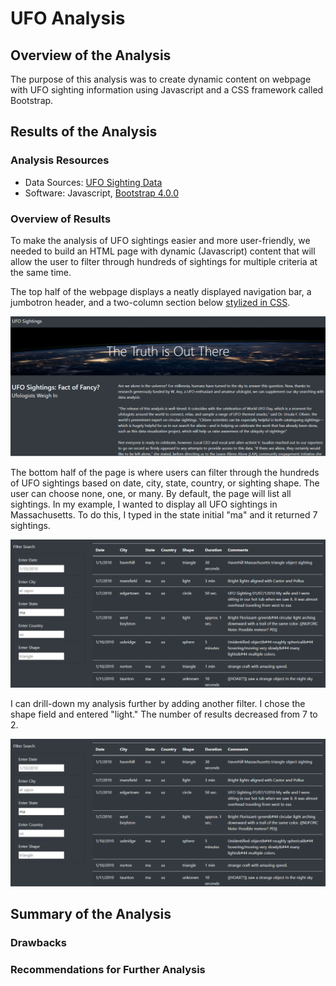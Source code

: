 # UFO Analysis

## Overview of the Analysis
The purpose of this analysis was to create dynamic content on webpage with UFO sighting information using Javascript and a CSS framework called Bootstrap. 

## Results of the Analysis

### Analysis Resources
* Data Sources: [UFO Sighting Data](https://github.com/dwwatson1/UFOs/blob/main/static/js/data.js)
* Software: Javascript, [Bootstrap 4.0.0](https://getbootstrap.com/docs/4.0/getting-started/introduction/)

### Overview of Results 
To make the analysis of UFO sightings easier and more user-friendly, we needed to build an HTML page with dynamic (Javascript) content that will allow the user to filter through hundreds of sightings for multiple criteria at the same time. 

The top half of the webpage displays a neatly displayed navigation bar, a jumbotron header, and a two-column section below [stylized in CSS](https://github.com/dwwatson1/UFOs/blob/main/static/css/style.css).

![module_page_display](https://github.com/dwwatson1/UFOs/blob/main/module_page_display.PNG)

The bottom half of the page is where users can filter through the hundreds of UFO sightings based on date, city, state, country, or sighting shape. The user can choose none, one, or many. By default, the page will list all sightings. In my example, I wanted to display all UFO sightings in Massachusetts. To do this, I typed in the state initial "ma" and it returned 7 sightings. 

![challenge_filter_example](https://github.com/dwwatson1/UFOs/blob/main/challenge_filter_example.PNG)

I can drill-down my analysis further by adding another filter. I chose the shape field and entered "light." The number of results decreased from 7 to 2.

![challenge_filter_example](https://github.com/dwwatson1/UFOs/blob/main/challenge_filter_example.PNG)

## Summary of the Analysis

### Drawbacks

### Recommendations for Further Analysis
